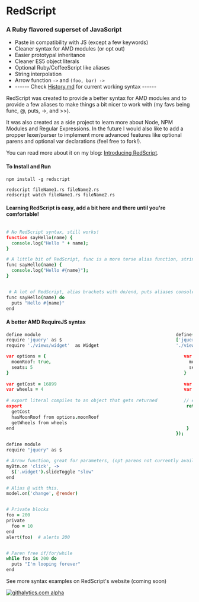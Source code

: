 # RedScript  
### A Ruby flavored superset of JavaScript

* Paste in compatibility with JS (except a few keywords)
* Cleaner syntax for AMD modules (or opt out)
* Easier prototypal inheritance
* Cleaner ES5 object literals
* Optional Ruby/CoffeeScript like aliases
* String interpolation
* Arrow function ` -> ` and ` (foo, bar) -> `
* ------ Check [History.md](https://github.com/AdamBrodzinski/RedScript/blob/master/History.md) for current working syntax ------


RedScript was created to provide a better syntax for AMD modules and to provide
a few aliases to make things a bit nicer to work with (my favs being func, @, puts, ->, and >>).

It was also created as a side project to learn more about Node, NPM Modules and Regular Expressions. In the future I would also like to add a propper lexer/parser to implement more advanced features like optional parens and optional var declarations (feel free to fork!).

You can read more about it on my blog: [Introducing RedScript](http://adamb.me/blog/2013/01/27/introducing-redscript/).


#### To Install and Run
```
npm install -g redscript

redscript fileName1.rs fileName2.rs
redscript watch fileName1.rs fileName2.rs
```

#### Learning RedScript is easy, add a bit here and there until you're comfortable!
```coffeescript

# No RedScript syntax, still works!
function sayHello(name) {
  console.log("Hello " + name);  
}

# A little bit of RedScript, func is a more terse alias function, string interpolation
func sayHello(name) {
  console.log("Hello #{name}");
}


 # A lot of RedScript, alias brackets with do/end, puts aliases console.log
func sayHello(name) do
  puts "Hello #{name}"
end

```


#### A better AMD RequireJS syntax
```coffeescript
define module                                                   define(
require 'jquery' as $                                           ['jquery',
require './views/widget'  as Widget                             './views/widget'], function($, Widget) {        

var options = {                                                    var options = {
  moonRoof: true,                                                    moonRoof: true,   
  seats: 5                                                           seats: 5      
}                                                                  }          
 
var getCost = 16899                                                var getCost = 16899;
var wheels = 4                                                     var wheels = 4;
 
# export literal compiles to an object that gets returned          // export literal compiles to an object that gets returned          
export                                                              return {   
  getCost                                                               getCost : getCost,
  hasMoonRoof from options.moonRoof                                     hasMoonRoof : options.moonRoof,   
  getWheels from wheels                                                 getWheels : wheels     
end                                                                 }           
                                                                }); 
```

```coffeescript
define module
require "jquery" as $

# Arrow function, great for parameters, (opt parens not currently avail.)
myBtn.on 'click', ->
  $('.widget').slideToggle "slow"
end

# Alias @ with this.
model.on('change', @render)


# Private blocks
foo = 200
private
  foo = 10
end
alert(foo)  # alerts 200


# Paren free if/for/while
while foo is 200 do
  puts "I'm looping forever"
end

```

See more syntax examples on RedScript's website (coming soon)

[![githalytics.com alpha](https://cruel-carlota.pagodabox.com/5bb5e651dc61d19e3b5121ed1f33902c "githalytics.com")](http://githalytics.com/AdamBrodzinski/RedScript)